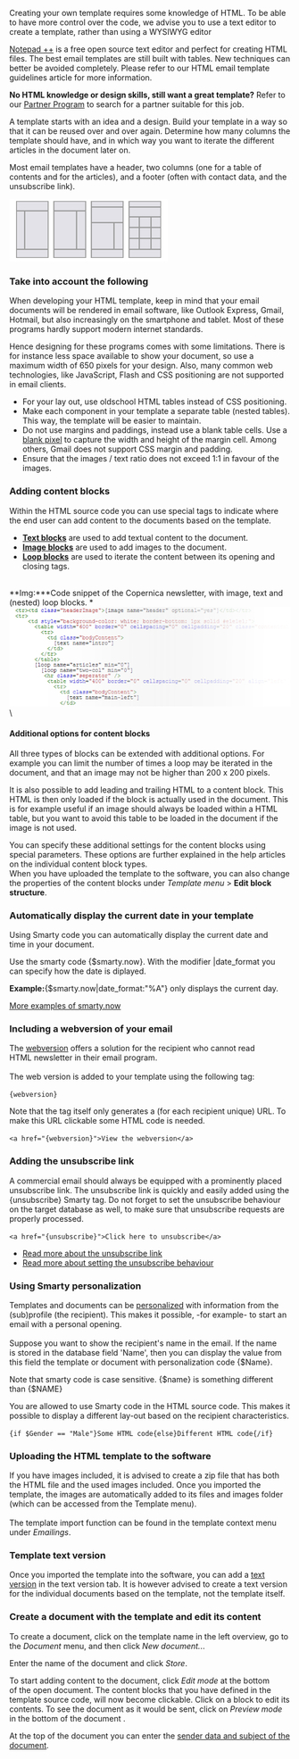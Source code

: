Creating your own template requires some knowledge of HTML. To be able
to have more control over the code, we advise you to use a text editor
to create a template, rather than using a WYSIWYG editor

[Notepad ++](http://notepad-plus-plus.org/) is a free open source text
editor and perfect for creating HTML files.
The best email templates are still built with tables. New techniques
can better be avoided completely. Please refer to our HTML email
template guidelines article for more information.

**No HTML knowledge or design skills, still want a great template?**
Refer to our [Partner
Program](https://www.copernica.com/en/support/find-a-partner) to search
for a partner suitable for this job.

A template starts with an idea and a design. Build your template in a
way so that it can be reused over and over again. Determine how many
columns the template should have, and in which way you want to iterate
the different articles in the document later on.

Most email templates have a header, two columns (one for a table of
contents and for the articles), and a footer (often with contact data,
and the unsubscribe link).

![](../images/differentlayouts.png)

### Take into account the following

When developing your HTML template, keep in mind that your email
documents will be rendered in email software, like Outlook Express,
Gmail, Hotmail, but also increasingly on the smartphone and tablet. Most
of these programs hardly support modern internet standards.

Hence designing for these programs comes with some limitations. There is
for instance less space available to show your document, so use a
maximum width of 650 pixels for your design. Also, many common web
technologies, like JavaScript, Flash and CSS positioning are not
supported in email clients. 

-   For your lay out, use oldschool HTML tables instead of CSS
    positioning.
-   Make each component in your template a separate table (nested
    tables). This way, the template will be easier to maintain.
-   Do not use margins and paddings, instead use a blank table cells.
    Use a [blank
    pixel](http://www.copernica.com/en/support/what-is-pixel-gif) to
    capture the width and height of the margin cell. Among others, Gmail
    does not support CSS margin and padding.
-   Ensure that the images / text ratio does not exceed 1:1 in favour of
    the images.

### Adding content blocks

Within the HTML source code you can use special tags to indicate where
the end user can add content to the documents based on the template.

-   **[Text
    blocks](./the-text-function-for-adding-textual-content-to-your-document.md)** are
    used to add textual content to the document.
-   **[Image
    blocks](./the-image-function-for-adding-images-to-your-document.md)** are
    used to add images to the document.
-   **[Loop
    blocks](http://www.copernica.com/en/support/the-loop-function-to-iterate-content-in-your-email)** are
    used to iterate the content between its opening and closing tags.

\
**Img:***Code snippet of the Copernica newsletter, with image, text and
(nested) loop blocks. *\
![](../images/codeexample_template_blocks.png "Documentation/codeexample_template_blocks.png")\

#### Additional options for content blocks

All three types of blocks can be extended with additional options. For
example you can limit the number of times a loop may be iterated in the
document, and that an image may not be higher than 200 x 200 pixels. 

It is also possible to add leading and trailing HTML to a content
block. This HTML is then only loaded if the block is actually used in
the document. This is for example useful if an image should always be
loaded within a HTML table, but you want to avoid this table to be
loaded in the document if the image is not used.

You can specify these additional settings for the content blocks using
special parameters. These options are further explained in the
help articles on the individual content block types.\
 When you have uploaded the template to the software, you can also
change the properties of the content blocks under *Template menu* \>
**Edit block structure**.

### Automatically display the current date in your template

Using Smarty code you can automatically display the current date and
time in your document.

Use the smarty code {\$smarty.now}. With the modifier |date\_format you
can specify how the date is diplayed.

**Example:**{\$smarty.now|date\_format:"%A"} only displays the current
day.

[More examples of
smarty.now](./using-the-smarty-date-function.md "Smarty.now modifier")

### Including a webversion of your email

The
[webversion](./link-to-the-webversion-of-your-email.md) offers
a solution for the recipient who cannot read HTML newsletter in
their email program. \
\
 The web version is added to your template using the following tag:

`{webversion}`

Note that the tag itself only generates a (for each recipient unique)
URL. To make this URL clickable some HTML code is needed.

`<a href="{webversion}">View the webversion</a>`

### Adding the unsubscribe link

A commercial email should always be equipped with a prominently placed
unsubscribe link. The unsubscribe link is quickly and easily added using
the {unsubscribe} Smarty tag. Do not forget to set the unsubscribe
behaviour on the target database as well, to make sure that unsubscribe
requests are properly processed.

`<a href="{unsubscribe}">Click here to unsubscribe</a>`

-   [Read more about the unsubscribe
    link](https://www.copernica.com/en/support/the-unsubscribe-function)
-   [Read more about setting the unsubscribe
    behaviour](./setting-unsubscribe-behaviour-for-your-database-or-collection.md)

### Using Smarty personalization

Templates and documents can
be [personalized](./personalize-campaigns.md)
with information from the (sub)profile (the recipient). This makes
it possible, -for example- to start an email with a personal opening.\
\
 Suppose you want to show the recipient's name in the email. If the name
is stored in the database field 'Name', then you can display the value
from this field the template or document with personalization code
{\$Name}.

Note that smarty code is case sensitive. {\$name} is something different
than {\$NAME}

You are allowed to use Smarty code in the HTML source code. This makes
it possible to display a different lay-out based on the recipient
characteristics.

`{if $Gender == "Male"}Some HTML code{else}Different HTML code{/if}`

### Uploading the HTML template to the software

If you have images included, it is advised to create a zip file that has
both the HTML file and the used images included. Once you imported the
template, the images are automatically added to its files and images
folder (which can be accessed from the Template menu). \
\
 The template import function can be found in the template context menu
under *Emailings*.

### Template text version

Once you imported the template into the software, you can add a [text
version](./add-email-text-version.md) in
the text version tab. It is however advised to create a text version for
the individual documents based on the template, not the template itself.

### Create a document with the template and edit its content

To create a document, click on the template name in the left overview,
go to the *Document* menu, and then click *New document.*..

Enter the name of the document and click *Store*.

To start adding content to the document, click *Edit mode* at the bottom
of the open document. The content blocks that you have defined in the
template source code, will now become clickable. Click on a block
to edit its contents. To see the document as it would be sent,
click on *Preview mode* in the bottom of the document .

At the top of the document you can enter the [sender data and subject of
the
document](./sender-subject-and-other-email-headers.md "Email headers").
